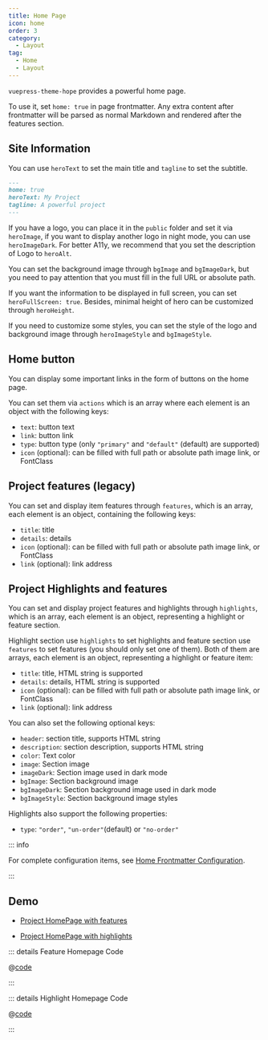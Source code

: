```yaml
---
title: Home Page
icon: home
order: 3
category:
  - Layout
tag:
  - Home
  - Layout
---
```


`vuepress-theme-hope` provides a powerful home page.

To use it, set `home: true` in page frontmatter. Any extra content after frontmatter will be parsed as normal Markdown and rendered after the features section.

<!-- more -->

## Site Information

You can use `heroText` to set the main title and `tagline` to set the subtitle.

```md title="README.md"
---
home: true
heroText: My Project
tagline: A powerful project
---
```

If you have a logo, you can place it in the `public` folder and set it via `heroImage`, if you want to display another logo in night mode, you can use `heroImageDark`. For better A11y, we recommend that you set the description of Logo to `heroAlt`.

You can set the background image through `bgImage` and `bgImageDark`, but you need to pay attention that you must fill in the full URL or absolute path.

If you want the information to be displayed in full screen, you can set `heroFullScreen: true`. Besides, minimal height of hero can be customized through `heroHeight`.

If you need to customize some styles, you can set the style of the logo and background image through `heroImageStyle` and `bgImageStyle`.

## Home button

You can display some important links in the form of buttons on the home page.

You can set them via `actions` which is an array where each element is an object with the following keys:

- `text`: button text
- `link`: button link
- `type`: button type (only `"primary"` and `"default"` (default) are supported)
- `icon` (optional): can be filled with full path or absolute path image link, or FontClass

## Project features (legacy)

You can set and display item features through `features`, which is an array, each element is an object, containing the following keys:

- `title`: title
- `details`: details
- `icon` (optional): can be filled with full path or absolute path image link, or FontClass
- `link` (optional): link address

## Project Highlights and features

You can set and display project features and highlights through `highlights`, which is an array, each element is an object, representing a highlight or feature section.

Highlight section use `highlights` to set highlights and feature section use `features` to set features (you should only set one of them). Both of them are arrays, each element is an object, representing a highlight or feature item:

- `title`: title, HTML string is supported
- `details`: details, HTML string is supported
- `icon` (optional): can be filled with full path or absolute path image link, or FontClass
- `link` (optional): link address

You can also set the following optional keys:

- `header`: section title, supports HTML string
- `description`: section description, supports HTML string
- `color`: Text color
- `image`: Section image
- `imageDark`: Section image used in dark mode
- `bgImage`: Section background image
- `bgImageDark`: Section background image used in dark mode
- `bgImageStyle`: Section background image styles

Highlights also support the following properties:

- `type`: `"order"`, `"un-order"`(default) or `"no-order"`

::: info

For complete configuration items, see [Home Frontmatter Configuration](../../config/frontmatter/project-home.md).

:::

## Demo

- [Project HomePage with features](../../demo/project-home.md)

- [Project HomePage with highlights](../../README.md)

::: details Feature Homepage Code

@[code](../../demo/project-home.md)

:::

::: details Highlight Homepage Code

@[code](../../README.md)

:::
